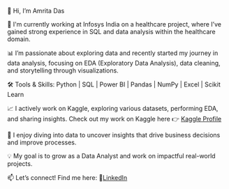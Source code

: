 👋 Hi, I’m Amrita Das

💼 I'm currently working at Infosys India on a healthcare project, where I’ve gained strong experience in SQL and data analysis within the healthcare domain.

📊 I’m passionate about exploring data and recently started my journey in data analysis, focusing on EDA (Exploratory Data Analysis), data cleaning, and storytelling through visualizations.

🛠️ Tools & Skills: Python | SQL | Power BI | Pandas | NumPy | Excel | Scikit Learn

📈 I actively work on Kaggle, exploring various datasets, performing EDA, and sharing insights. Check out my work on Kaggle here 👉 [Kaggle Profile](https://www.kaggle.com/amritadas26)

👀 I enjoy diving into data to uncover insights that drive business decisions and improve processes.

💡 My goal is to grow as a Data Analyst and work on impactful real-world projects.

📫 Let’s connect! Find me here:
🔗[LinkedIn](https://www.linkedin.com/in/amrita-das-6b9117218/)  
